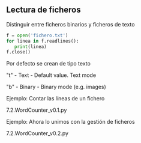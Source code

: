 ## Lectura de ficheros

Distinguir entre ficheros binarios y ficheros de texto

```python
f = open('fichero.txt')
for linea in f.readlines():
   print(linea)
f.close()
```

Por defecto se crean de tipo texto

"t" - Text - Default value. Text mode

"b" - Binary - Binary mode (e.g. images)

Ejemplo: Contar las líneas de un fichero

7.2.WordCounter_v0.1.py


Ejemplo: Ahora lo unimos con la gestión de ficheros 


7.2.WordCounter_v0.2.py